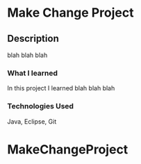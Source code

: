 # Make Change Project

## Description
blah blah blah

### What I learned
In this project I learned blah blah blah

### Technologies Used
Java, Eclipse, Git
# MakeChangeProject
